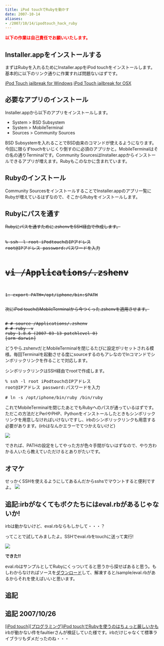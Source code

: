 ```yaml
---
title: iPod touchでRubyを動かす
date: 2007-10-14
aliases:
- /2007/10/14/ipodtouch_hack_ruby
---
```

<strong style="color: #ff0000">以下の作業は自己責任でお願いいたします。</strong>
<h2>Installer.appをインストールする</h2>
まずはRubyを入れるためにInstaller.appをiPod touchをインストールします。
基本的に以下のリンク通りに作業すれば問題ないはずです。

<a href="http://hostname.jp/wk/index.php?iPod%20Touch%20jailbreak%20for%20Windows">iPod Touch jailbreak for Windows</a>
<a href="http://hostname.jp/wk/index.php?iPod%20Touch%20jailbreak%20for%20OSX">iPod Touch jailbreak for OSX </a>
<h2>必要なアプリのインストール</h2>
Installer.appから以下のアプリをインストールします。
<ul>
	<li>System &gt; BSD Subsystem</li>
	<li>System &gt; MobileTerminal</li>
	<li>Sources &gt; Community Sources</li>
</ul>
BSD Subsystemを入れることでBSD由来のコマンドが使えるようになります。今回に限らずtouchをいじくり倒すのに必須のアプリかと。MobileTerminalはその名の通りTerminalです。Community SourcesはInstaller.appからインストールできるアプリが増えます。Rubyもこのなかに含まれています。
<h2>Rubyのインストール</h2>
Community SourcesをインストールすることでInstaller.appのアプリ一覧にRubyが増えているはずなので、そこからRubyをインストールします。
<h2>Rubyにパスを通す</h2>
<strike>Rubyにパスを通すために.zshenvをSSH経由で作成します。</strike>
<pre lang="bash"><strike>
% ssh -l root iPodtouchのIPアドレス
root@IPアドレス password:パスワードを入力

# vi /Applications/.zshenv

1: export PATH=/opt/iphone/bin:$PATH</strike></pre>
<strike>次にiPod touchのMobileTerminalから今つくった.zshenvを適用させます。</strike>
<pre lang="bash"><strike>
# # source /Applications/.zshenv
# # ruby -v
ruby 1.8.6 (2007-03-13 patchlevel 0)
[arm-darwin]</strike></pre>
どうやら.zshenvだとMobileTerminalを閉じるたびに設定がリセットされる模様。毎回Terminalを起動させる度にsourceするのもアレなのでlnコマンドでシンボリックリンクを作ることで対応します。

シンボリックリンクはSSH経由でrootで作成します。
<pre lang="bash">
% ssh -l root iPodtouchのIPアドレス
root@IPアドレス password:パスワードを入力

# ln -s /opt/iphone/bin/ruby /bin/ruby</pre>
これでMobileTerminalを閉じたあとでもRubyへのパスが通っているはずです。ただこの方法だとPerlやPHP、Pythonをインストールしたときもシンボリックリンクを用意しなければいけないですし、irbのシンボリックリンクも用意する必要があります。(irbはなんかエラーでてつかえないけど)

<img src="http://farm3.static.flickr.com/2133/1568034636_00c9cd91c8.jpg?v=0" />

できれば、PATHの設定をしてやった方が色々手間がないはずなので、やり方わかる人いたら教えていただけるとありがたいです。
<h2>オマケ</h2>
せっかくSSHを使えるようにしてあるんだからsshsでマウントすると便利ですよ。

<img src="http://farm3.static.flickr.com/2130/1567200415_f186903c3b.jpg?v=0" />
<h2>追記:irbがなくてもボクたちにはeval.rbがあるじゃないか!</h2>
irbは動かないけど、eval.rbならもしかして・・・？

ってことで試してみましたよ。SSHでeval.rbをtouchに送って実行!

<img src="http://farm3.static.flickr.com/2355/1573467889_1f56f2e5ba.jpg?v=0" />

<strong>できた!!</strong>

eval.rbはサンプルとしてRubyにくっついてると思うから探せばあると思う。もしわからなければソースを<a href="http://www.ruby-lang.org/ja/downloads/">ダウンロード</a>して、解凍すると/sample/eval.rbがあるからそれを使えばいいと思います。
<h2>追記</h2>

<h2>追記 2007/10/26</h2>
<a href="http://d.hatena.ne.jp/faultier/20071025/1193293222">[iPod touch][プログラミング]iPod touchでRubyを使うのはちょっと厳しいかも</a>
irbが動かない件をfaultierさんが検証していた様です。irbだけじゃなくて標準ライブラリもダメだったのね・・・